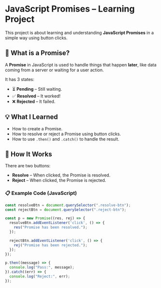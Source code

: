 # JavaScript Promises – Learning Project

This project is about learning and understanding **JavaScript Promises** in a simple way using button clicks.

## 📘 What is a Promise?

A **Promise** in JavaScript is used to handle things that happen **later**, like data coming from a server or waiting for a user action.

It has 3 states:

- ⏳ **Pending** – Still waiting.
- ✅ **Resolved** – It worked!
- ❌ **Rejected** – It failed.

## 💡 What I Learned

- How to create a Promise.
- How to resolve or reject a Promise using button clicks.
- How to use `.then()` and `.catch()` to handle the result.

## 🔧 How It Works

There are two buttons:

- **Resolve** – When clicked, the Promise is resolved.
- **Reject** – When clicked, the Promise is rejected.

### 📋 Example Code (JavaScript)

```javascript
const resolveBtn = document.querySelector(".resolve-btn");
const rejectBtn = document.querySelector(".reject-btn");

const p = new Promise((res, rej) => {
  resolveBtn.addEventListener('click', () => {
    res("Promise has been resolved.");
  });

  rejectBtn.addEventListener('click', () => {
    rej("Promise has been rejected.");
  });
});

p.then((message) => {
  console.log("Pass:", message);
}).catch((err) => {
  console.log("Reject:", err);
});
